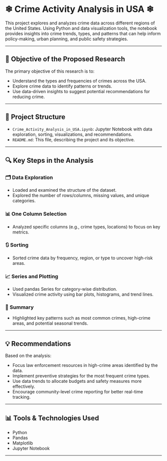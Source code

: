 # ❄ Crime Activity Analysis in USA ❄

This project explores and analyzes crime data across different regions of the United States. Using Python and data visualization tools, the notebook provides insights into crime trends, types, and patterns that can help inform policy-making, urban planning, and public safety strategies.

---

## 🎯 Objective of the Proposed Research

The primary objective of this research is to:
- Understand the types and frequencies of crimes across the USA.
- Explore crime data to identify patterns or trends.
- Use data-driven insights to suggest potential recommendations for reducing crime.

---

## 📁 Project Structure

- `Crime_Activity_Analysis_in_USA.ipynb`: Jupyter Notebook with data exploration, sorting, visualizations, and recommendations.
- `README.md`: This file, describing the project and its objective.

---

## 🔍 Key Steps in the Analysis

### 🗂️ Data Exploration
- Loaded and examined the structure of the dataset.
- Explored the number of rows/columns, missing values, and unique categories.

### 📊 One Column Selection
- Analyzed specific columns (e.g., crime types, locations) to focus on key metrics.

### 🔃 Sorting
- Sorted crime data by frequency, region, or type to uncover high-risk areas.

### 📈 Series and Plotting
- Used pandas Series for category-wise distribution.
- Visualized crime activity using bar plots, histograms, and trend lines.

### 📌 Summary
- Highlighted key patterns such as most common crimes, high-crime areas, and potential seasonal trends.

---

## 💡 Recommendations

Based on the analysis:
- Focus law enforcement resources in high-crime areas identified by the data.
- Implement preventive strategies for the most frequent crime types.
- Use data trends to allocate budgets and safety measures more effectively.
- Encourage community-level crime reporting for better real-time tracking.

---

## 📊 Tools & Technologies Used

- Python
- Pandas
- Matplotlib
- Jupyter Notebook

---

